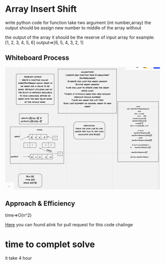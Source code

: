# Array Insert Shift
write python code for function take two argument (int number,array) the output should be assign new number to middle of the array without


the output of the array it should be the reserve of input array for example:
[1, 2, 3, 4, 5, 6]    output=>[6, 5, 4, 3, 2, 1]

## Whiteboard Process
![whiteBord](whiteBord3.PNG)



## Approach & Efficiency
time=>O(n^2)
<!-- #################################### -->
[Here](https://github.com/monaSalih/data-structures-and-algorithms/tree/array-insert-shift) you can found alink for pull request for this code chalinge
<!-- What approach did you take? Discuss Why. What is the Big O space/time for this approach? -->

# time to complet solve 
it take 4 hour
